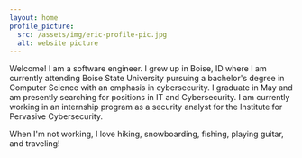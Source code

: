```yaml
---
layout: home
profile_picture:
  src: /assets/img/eric-profile-pic.jpg
  alt: website picture
---
```


<p>
  Welcome! I am a software engineer. I grew up in Boise, ID where I am currently attending Boise State University 
  pursuing a bachelor's degree in Computer Science with an emphasis in cybersecurity. I graduate in May and am presently searching for positions in IT and Cybersecurity. I am currently working in an internship program as a security analyst for the Institute for Pervasive Cybersecurity. 

  When I'm not working, I love hiking, snowboarding, fishing, playing guitar, and traveling!
</p>